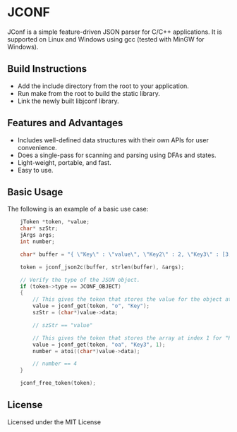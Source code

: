 # JCONF

JConf is a simple feature-driven JSON parser for C/C++ applications. It is supported on Linux and Windows using gcc
(tested with MinGW for Windows).

## Build Instructions

* Add the include directory from the root to your application.
* Run make from the root to build the static library.
* Link the newly built libjconf library.

## Features and Advantages

* Includes well-defined data structures with their own APIs for user convenience.
* Does a single-pass for scanning and parsing using DFAs and states.
* Light-weight, portable, and fast.
* Easy to use.

## Basic Usage

The following is an example of a basic use case:

``` C
    jToken *token, *value;
    char* szStr;
    jArgs args;
    int number;

    char* buffer = "{ \"Key\" : \"value\", \"Key2\" : 2, \"Key3\" : [3,4,5, {}] }";

    token = jconf_json2c(buffer, strlen(buffer), &args);

    // Verify the type of the JSON object.
    if (token->type == JCONF_OBJECT)
    {
        // This gives the token that stores the value for the object at "Key".
        value = jconf_get(token, "o", "Key");
        szStr = (char*)value->data;

        // szStr == "value"

        // This gives the token that stores the array at index 1 for "Key3".
        value = jconf_get(token, "oa", "Key3", 1);
        number = atoi((char*)value->data);

        // number == 4
    }

    jconf_free_token(token);
```

## License

Licensed under the MIT License
